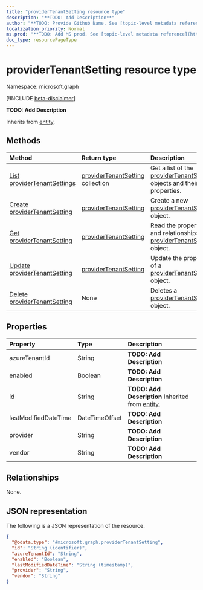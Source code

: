 ```yaml
---
title: "providerTenantSetting resource type"
description: "**TODO: Add Description**"
author: "**TODO: Provide Github Name. See [topic-level metadata reference](https://msgo.azurewebsites.net/add/document/guidelines/metadata.html#topic-level-metadata)**"
localization_priority: Normal
ms.prod: "**TODO: Add MS prod. See [topic-level metadata reference](https://msgo.azurewebsites.net/add/document/guidelines/metadata.html#topic-level-metadata)**"
doc_type: resourcePageType
---
```


# providerTenantSetting resource type

Namespace: microsoft.graph

[!INCLUDE [beta-disclaimer](../../includes/beta-disclaimer.md)]

**TODO: Add Description**


Inherits from [entity](../resources/entity.md).

## Methods
|Method|Return type|Description|
|:---|:---|:---|
|[List providerTenantSettings](../api/providertenantsetting-list.md)|[providerTenantSetting](../resources/providertenantsetting.md) collection|Get a list of the [providerTenantSetting](../resources/providertenantsetting.md) objects and their properties.|
|[Create providerTenantSetting](../api/providertenantsetting-create.md)|[providerTenantSetting](../resources/providertenantsetting.md)|Create a new [providerTenantSetting](../resources/providertenantsetting.md) object.|
|[Get providerTenantSetting](../api/providertenantsetting-get.md)|[providerTenantSetting](../resources/providertenantsetting.md)|Read the properties and relationships of a [providerTenantSetting](../resources/providertenantsetting.md) object.|
|[Update providerTenantSetting](../api/providertenantsetting-update.md)|[providerTenantSetting](../resources/providertenantsetting.md)|Update the properties of a [providerTenantSetting](../resources/providertenantsetting.md) object.|
|[Delete providerTenantSetting](../api/providertenantsetting-delete.md)|None|Deletes a [providerTenantSetting](../resources/providertenantsetting.md) object.|

## Properties
|Property|Type|Description|
|:---|:---|:---|
|azureTenantId|String|**TODO: Add Description**|
|enabled|Boolean|**TODO: Add Description**|
|id|String|**TODO: Add Description** Inherited from [entity](../resources/entity.md).|
|lastModifiedDateTime|DateTimeOffset|**TODO: Add Description**|
|provider|String|**TODO: Add Description**|
|vendor|String|**TODO: Add Description**|

## Relationships
None.

## JSON representation
The following is a JSON representation of the resource.
<!-- {
  "blockType": "resource",
  "keyProperty": "id",
  "@odata.type": "microsoft.graph.providerTenantSetting",
  "baseType": "microsoft.graph.entity",
  "openType": false
}
-->
``` json
{
  "@odata.type": "#microsoft.graph.providerTenantSetting",
  "id": "String (identifier)",
  "azureTenantId": "String",
  "enabled": "Boolean",
  "lastModifiedDateTime": "String (timestamp)",
  "provider": "String",
  "vendor": "String"
}
```

